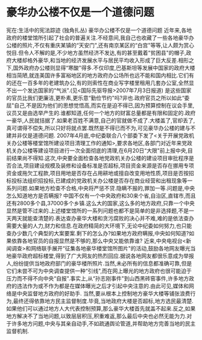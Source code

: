 # 豪华办公楼不仅是一个道德问题

宪在:生活中的宪法踪迹 (独角扎丛)
豪华办公楼不仅是一个道德问题
近年来,各地政府的楼堂馆所引起了社会的普遍关注.不经意间,我自己也收藏了一些各地豪华办公楼的照片,不仅有重庆某镇的“天安门",还有南京某区的“白宫"等等,让人颇为赏心悦目.但令人不解的是,不少地方虽然经济不发达,有的甚至戴着“贫困县"的帽子,政府大楼却格外豪华,和当地的经济发展水平与居民平均收入形成了巨大反差.相形之下,国外政府办公楼则显得“寒酸"得多.不仅印度,巴基斯坦等发展中国家的政府大楼相当简陋,就连美国许多富裕地区的地方政府办公场所也远不能和国内相比.它们有的还在一百多年的老建筑办公,有的则索性在商业写字楼里租用几套办公室,全然显不出一个发达国家的“气派".(见<国际先驱导报>2007年7月3日报道)
是这些国家的官员比我们更廉洁,更朴素,更乐意“勤俭节约"吗?非也.政府官员之所以如此“委屈"自己,不是因为他们的思想觉悟高,而实在是迫不得已,因为预算控制在议会手里,议员又是由选举产生的.谁都知道,任何一个地方的财富总量都是有限和固定的.政府一豪华,人民就拮据了.如果老百姓不满意,自己的官就做不成了.大楼盖了,官却丢了,真可谓得不偿失,所以只好将就点罢.既然是不得已而不为,可见豪华办公楼的建与不建并非仅是道德问题.
2007年4月底,中纪委联合八个部委下发了<关于开展党政机关办公楼等楼堂馆所建设项目清理工作的通知>,要求各地区,各部门对近年来党政机关办公楼等建设项目进行一次全面彻底的清理,在6月20日“大限"前上报中央,目前结果尚不得知.这次,中央要全面检查各地党政机关办公楼的建设项目审批程序是否合法,项目建设规模及装修和设备标准是否超标,项目资金来源是否存在挪用专项资金或拖欠工程款,项目用地是否存在占用耕地或擅自改变用地性质,项目是否按招标投标法组织招投标,已建成的党政机关办公楼是否存在商业经营和出租现象等一系列问题.如果地方检查不合格,中央将严惩不贷.隐瞒不报的,罪加一等.问题是,中央怎么知道地方是否瞒报?
中国不仅有一个中央政府和30来个省,自治区,直辖市,而且还有2800多个县,37000多个乡镇.这么大的国家,这么多的地方政府,只靠一个中央显然是管不过来的.上述楼堂馆所的一系列问题也都不是简单的是非选择题,不是一天两天就能查清楚的.表达查办豪华大楼和贪污腐败的决心并不难,难的是依法查办需要大量的人力,财力和信息.在政府精简的大环境下,无论中纪委如何努力,也只能查办少数几个典型的大案要案.剩下的怎么办?如果地方政府瞒报,中央如何知道?如果依靠各地官员的自报显然是不够的,那么中央又能依靠谁?
近来,中央电视台<新闻调查>和网络联手展开“征集各地豪华楼堂馆所图片"的活动,鼓励各地网友曝光当地豪华政府超标楼堂,得到了广大网友的热烈回应.据说各地网友都很乐意成为举报人,纷纷提供当地政府部门的豪华楼所照片.当然,未必所有的信息都准确可靠,但是它们未尝不可为中央调查提供一种“引线",而在网上曝光的地方政府也很可能迫于压力而不得不向中央“自报".事实上,从“孙志刚事件"到山西黑砖窑事件,许多地方政府的违法作为或不作为都是在媒体曝光之后才引起中央注意的.由此可见,媒体和网络是中央监督地方政府的好助手.
当然,要从根本上控制地方豪华大楼等铺张浪费行为,最终还得依靠地方民主监督制度.毕竟,当地政府大楼是否超标,地方选民最清楚.如果他们可以通过地方人大代表控制预算,那么豪华大楼首先就盖不起来.反之,如果地方解决不了当地问题,以致层层积压,积重难返,那么最后中央也必然无能为力.对于许多地方问题,中央与其亲自动手,不如疏通舆论管道,并帮助地方完善当地的民主监督机制.